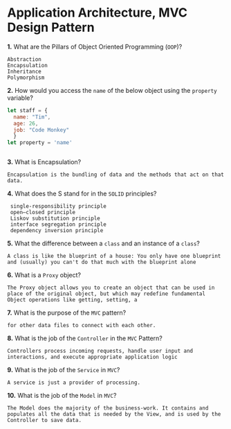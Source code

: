 # Application Architecture, MVC Design Pattern

**1.** What are the Pillars of Object Oriented Programming (`OOP`)?
<!-- enter you answer in the space below -->
```
Abstraction
Encapsulation
Inheritance
Polymorphism

```
**2.** How would you access the `name` of the below object using the `property` variable?
```js
let staff = {
  name: "Tim",
  age: 26,
  job: "Code Monkey"
  }
let property = 'name'
```
<!-- enter you answer in the space below -->
```

```
**3.** What is Encapsulation?
<!-- enter you answer in the space below -->
```
Encapsulation is the bundling of data and the methods that act on that data.
```
**4.** What does the S stand for in the `SOLID` principles?
<!-- enter you answer in the space below -->
```
 single-responsibility principle
 open–closed principle
 Liskov substitution principle
 interface segregation principle
 dependency inversion principle
```
**5.** What the difference between a `class` and an instance of a `class`?
<!-- enter you answer in the space below -->
```
A class is like the blueprint of a house: You only have one blueprint and (usually) you can't do that much with the blueprint alone
```
**6.** What is a `Proxy` object?
<!-- enter you answer in the space below -->
```
The Proxy object allows you to create an object that can be used in place of the original object, but which may redefine fundamental Object operations like getting, setting, a
```

**7.** What is the purpose of the `MVC` pattern?
<!-- enter you answer in the space below -->
```
for other data files to connect with each other.
```
**8.** What is the job of the `Controller` in the `MVC` Pattern?
<!-- enter you answer in the space below -->
```
Controllers process incoming requests, handle user input and interactions, and execute appropriate application logic
```

**9.** What is the job of the `Service` in `MVC`?
<!-- enter you answer in the space below -->
```
A service is just a provider of processing. 
```
**10.** What is the job of the `Model` in `MVC`?
<!-- enter you answer in the space below -->
```
The Model does the majority of the business-work. It contains and populates all the data that is needed by the View, and is used by the Controller to save data.
```
